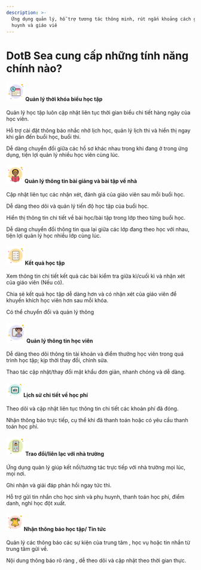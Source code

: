```yaml
---
description: >-
  Ứng dụng quản lý, hỗ trợ tương tác thông minh, rút ngắn khoảng cách giữa phụ
  huynh và giáo viê
---
```


# DotB Sea cung cấp những tính năng chính nào?

#### ![](<../../.gitbook/assets/image (120) (1).png>)Quản lý thời khóa biểu học tập

Quản lý học tập luôn cập nhật liên tục thời gian biểu chi tiết hàng ngày của học viên.

Hỗ trợ cài đặt thông báo nhắc nhở lịch học, quản lý lịch thi và hiển thị ngay khi gần đến buổi học, buổi thi.

Dễ dàng chuyển đổi giữa các hồ sơ khác nhau trong khi đang ở trong ứng dụng, tiện lợi quản lý nhiều học viên cùng lúc.

#### <img src="../../.gitbook/assets/image (121).png" alt="" data-size="original">Quản lý thông tin bài giảng và bài tập về nhà

&#x20;Cập nhật liên tục các nhận xét, đánh giá của giáo viên sau mỗi buổi học.

Dễ dàng theo dõi và quản lý tiến độ học tập của buổi học.

Hiển thị thông tin chi tiết về bài học/bài tập trong lớp theo từng buổi học.

Dễ dàng chuyển đổi thông tin qua lại giữa các lớp đang theo học với nhau, tiện lợi quản lý học nhiều lớp cùng lúc.

#### ![](<../../.gitbook/assets/image (122) (1).png>)Kết quả học tập

Xem thông tin chi tiết kết quả các bài kiểm tra giữa kì/cuối kì và nhận xét của giáo viên (Nếu có).

Chia sẻ kết quả học tập dễ dàng hơn và có nhận xét của giáo viên để khuyến khích học viên hơn sau mỗi khóa.

Có thể chuyển đổi và quản lý thông&#x20;

#### <img src="../../.gitbook/assets/image (124) (1).png" alt="" data-size="original">Quản lý thông tin học viên

Dễ dàng theo dõi thông tin tài khoản và điểm thưởng học viên trong quá trình học tập; kịp thời thay đổi, chỉnh sửa.

Thao tác cập nhật/thay đổi mật khẩu đơn giản, nhanh chóng và dễ dàng.

#### ![](<../../.gitbook/assets/image (112).png>)Lịch sử chi tiết về học phí

Theo dõi và cập nhật liên tục thông tin chi tiết các khoản phí đã đóng.

Nhận thông báo trực tiếp, cụ thể khi đã thanh toán hoặc có yêu cầu thanh toán học phí.

#### ![](<../../.gitbook/assets/image (105).png>)Trao đổi/liên lạc với nhà trường

Ứng dụng quản lý giúp kết nối/tương tác trực tiếp với nhà trường mọi lúc, mọi nơi.

Ghi nhận và giải đáp phản hồi ngay tức thì.

Hỗ trợ gửi tin nhắn cho học sinh và phụ huynh, thanh toán học phí, điểm danh, nghỉ học đột xuất.

#### ![](<../../.gitbook/assets/image (109) (1).png>)Nhận thông báo học tập/ Tin tức

Quản lý các thông báo các sự kiện của trung tâm , học vụ hoặc tin nhắn từ trung tâm gửi về.

Nội dung thông báo rõ ràng , dễ theo dõi và cập nhật theo thời gian thực.
